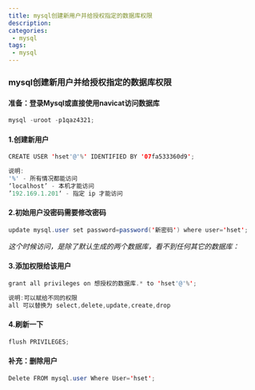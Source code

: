 ```yaml
---
title: mysql创建新用户并给授权指定的数据库权限
description: 
categories:
 - mysql
tags:
 - mysql
---
```


### mysql创建新用户并给授权指定的数据库权限
#### 准备：登录Mysql或直接使用navicat访问数据库
```Java
mysql -uroot -p1qaz4321;
```
<!--more-->

#### 1.创建新用户
```Java
CREATE USER 'hset'@'%' IDENTIFIED BY '07fa533360d9'; 
```
```Java
说明:
'%' - 所有情况都能访问
‘localhost’ - 本机才能访问
’192.169.1.201‘ - 指定 ip 才能访问
```
#### 2.初始用户没密码需要修改密码
```Java
update mysql.user set password=password('新密码') where user='hset';
```
*这个时候访问，是除了默认生成的两个数据库，看不到任何其它的数据库：*

#### 3.添加权限给该用户

```Java
grant all privileges on 想授权的数据库.* to 'hset'@'%';
```
```Java
说明:可以赋给不同的权限
all 可以替换为 select,delete,update,create,drop
```
#### 4.刷新一下

```Java
flush PRIVILEGES;
```
#### 补充：删除用户

```Java
Delete FROM mysql.user Where User='hset';
```













